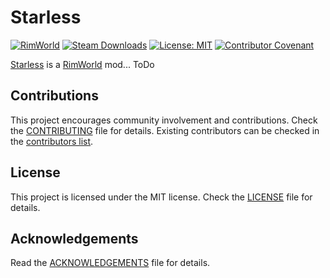 # Starless

[![RimWorld](https://img.shields.io/badge/RimWorld-1.4-informational)](https://rimworldgame.com/) [![Steam Downloads](https://img.shields.io/steam/downloads/ToDo)](https://steamcommunity.com/sharedfiles/filedetails/?id=ToDo) [![License: MIT](https://img.shields.io/badge/License-MIT-yellow.svg)](https://opensource.org/licenses/MIT) [![Contributor Covenant](https://img.shields.io/badge/Contributor%20Covenant-2.1-4baaaa.svg)](CODE_OF_CONDUCT.md)

[Starless](https://steamcommunity.com/sharedfiles/filedetails/?id=ToDo) is a [RimWorld](https://rimworldgame.com/) mod... ToDo

Contributions
---

This project encourages community involvement and contributions. Check the [CONTRIBUTING](CONTRIBUTING.md) file for details. Existing contributors can be checked in the [contributors list](https://github.com/joseasoler/starless/graphs/contributors).

License
---

This project is licensed under the MIT license. Check the [LICENSE](LICENSE) file for details.

Acknowledgements
---

Read the [ACKNOWLEDGEMENTS](ACKNOWLEDGEMENTS.md) file for details.
